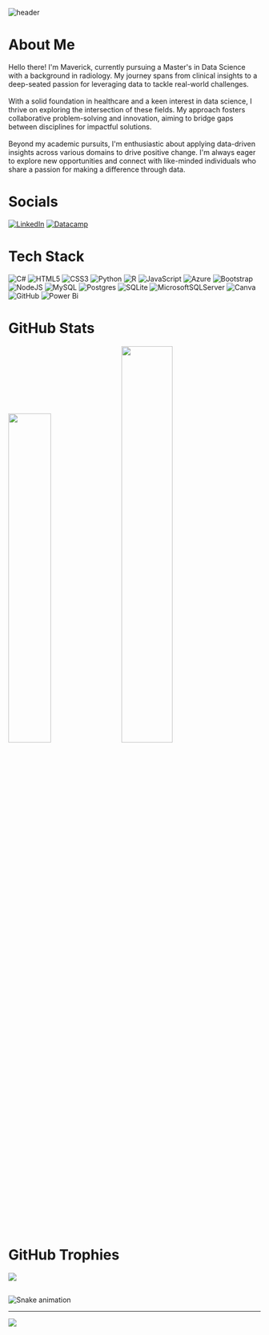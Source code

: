![header](https://capsule-render.vercel.app/api?type=transparent&color=f1418f&height=300&section=header&text=capsule%20render&fontSize=90)

# About Me
Hello there! I'm Maverick, currently pursuing a Master's in Data Science with a background in radiology. My journey spans from clinical insights to a deep-seated passion for leveraging data to tackle real-world challenges.<br><br>With a solid foundation in healthcare and a keen interest in data science, I thrive on exploring the intersection of these fields. My approach fosters collaborative problem-solving and innovation, aiming to bridge gaps between disciplines for impactful solutions.<br><br>Beyond my academic pursuits, I'm enthusiastic about applying data-driven insights across various domains to drive positive change. I'm always eager to explore new opportunities and connect with like-minded individuals who share a passion for making a difference through data.

# Socials
[![LinkedIn](https://img.shields.io/badge/linkedin-%230077B5.svg?style=for-the-badge&logo=linkedin&logoColor=white)](https://www.linkedin.com/in/maverick-nguyen/) 
[![Datacamp](https://img.shields.io/badge/Datacamp-05192D?style=for-the-badge&logo=datacamp&logoColor=03E860)](https://www.datacamp.com/portfolio/maverick-nguyen)


# Tech Stack
![C#](https://img.shields.io/badge/c%23-%23239120.svg?style=for-the-badge&logo=csharp&logoColor=white) ![HTML5](https://img.shields.io/badge/html5-%23E34F26.svg?style=for-the-badge&logo=html5&logoColor=white) ![CSS3](https://img.shields.io/badge/css3-%231572B6.svg?style=for-the-badge&logo=css3&logoColor=white) ![Python](https://img.shields.io/badge/python-3670A0?style=for-the-badge&logo=python&logoColor=ffdd54) ![R](https://img.shields.io/badge/r-%23276DC3.svg?style=for-the-badge&logo=r&logoColor=white) ![JavaScript](https://img.shields.io/badge/javascript-%23323330.svg?style=for-the-badge&logo=javascript&logoColor=%23F7DF1E) ![Azure](https://img.shields.io/badge/azure-%230072C6.svg?style=for-the-badge&logo=microsoftazure&logoColor=white) ![Bootstrap](https://img.shields.io/badge/bootstrap-%238511FA.svg?style=for-the-badge&logo=bootstrap&logoColor=white) ![NodeJS](https://img.shields.io/badge/node.js-6DA55F?style=for-the-badge&logo=node.js&logoColor=white) ![MySQL](https://img.shields.io/badge/mysql-4479A1.svg?style=for-the-badge&logo=mysql&logoColor=white) ![Postgres](https://img.shields.io/badge/postgres-%23316192.svg?style=for-the-badge&logo=postgresql&logoColor=white) ![SQLite](https://img.shields.io/badge/sqlite-%2307405e.svg?style=for-the-badge&logo=sqlite&logoColor=white) ![MicrosoftSQLServer](https://img.shields.io/badge/Microsoft%20SQL%20Server-CC2927?style=for-the-badge&logo=microsoft%20sql%20server&logoColor=white) ![Canva](https://img.shields.io/badge/Canva-%2300C4CC.svg?style=for-the-badge&logo=Canva&logoColor=white) ![GitHub](https://img.shields.io/badge/github-%23121011.svg?style=for-the-badge&logo=github&logoColor=white) ![Power Bi](https://img.shields.io/badge/power_bi-F2C811?style=for-the-badge&logo=powerbi&logoColor=black)


# GitHub Stats
<div class='container'>
<img style="height: auto; width: 41%;" class="img" src="https://github-readme-stats.vercel.app/api?username=NguyenMav&theme=radical&hide_border=false&include_all_commits=true&count_private=true" />
&nbsp;
&nbsp;
<img style="height: auto; width: 45%;" class="img" src="https://github-readme-streak-stats.herokuapp.com/?user=NguyenMav&theme=radical&hide_border=false" /></div>
</div>

# GitHub Trophies
![](https://github-profile-trophy.vercel.app/?username=NguyenMav&theme=radical&no-frame=true&no-bg=true&margin-w=4)

##

<img src="https://raw.githubusercontent.com/NguyenMav/NguyenMav/output/snake.svg" alt="Snake animation" />

---
[![](https://visitcount.itsvg.in/api?id=NguyenMav&icon=3&color=10)](https://visitcount.itsvg.in)
